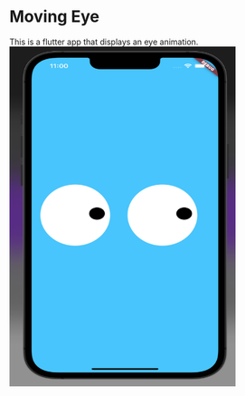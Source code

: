 # Moving Eye

This is a flutter app that displays an eye animation.
<img align="left" alt="IMG" src="https://raw.githubusercontent.com/BashirYesufu/Moving-Eye/main/Documentation/image.png" width="400" height="600" />
 
